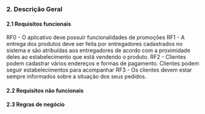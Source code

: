 

### 2. Descrição Geral

#### 2.1 Requisitos funcionais
RF0 - O aplicativo deve possuir funcionalidades de promoções
RF1 -  A entrega dos produtos deve ser feita por entregadores cadastrados no sistema e são atribuídas aos entregadores de acordo com a proximidade deles ao estabelecimento que está vendendo o produto.
RF2 - Clientes podem cadastrar vários endereços e formas de pagamento. Clientes podem seguir estabelecimentos para acompanhar
RF3 - Os clientes devem estar sempre informados sobre a situação dos seus
  pedidos.

#### 2.2 Requisitos não funcionais

#### 2.3 Regras de negócio

